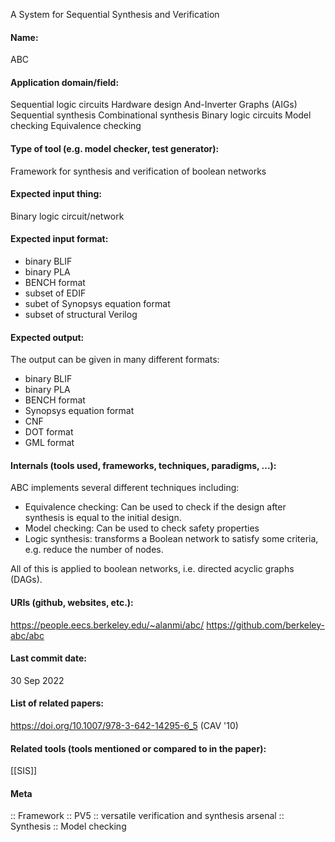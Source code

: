 A System for Sequential Synthesis and Verification

#### Name:
ABC

#### Application domain/field:
Sequential logic circuits
Hardware design
And-Inverter Graphs (AIGs)
Sequential synthesis
Combinational synthesis
Binary logic circuits
Model checking
Equivalence checking

#### Type of tool (e.g. model checker, test generator):
Framework for synthesis and verification of boolean networks

#### Expected input thing:
Binary logic circuit/network

#### Expected input format:
- binary BLIF
- binary PLA
- BENCH format
- subset of EDIF
- subet of Synopsys equation format
- subset of structural Verilog

#### Expected output:
The output can be given in many different formats:
- binary BLIF
- binary PLA
- BENCH format
- Synopsys equation format
- CNF
- DOT format
- GML format

#### Internals (tools used, frameworks, techniques, paradigms, ...):
ABC implements several different techniques including:
- Equivalence checking: Can be used to check if the design after synthesis is equal to the initial design.
- Model checking: Can be used to check safety properties
- Logic synthesis: transforms a Boolean network to satisfy some criteria, e.g. reduce the number of nodes.

All of this is applied to boolean networks, i.e. directed acyclic graphs (DAGs).

#### URIs (github, websites, etc.):
https://people.eecs.berkeley.edu/~alanmi/abc/
https://github.com/berkeley-abc/abc

#### Last commit date:
30 Sep 2022

#### List of related papers:
https://doi.org/10.1007/978-3-642-14295-6_5 (CAV '10)

#### Related tools (tools mentioned or compared to in the paper):
[[SIS]]

#### Meta
:: Framework
:: PV5           :: versatile verification and synthesis arsenal
:: Synthesis
:: Model checking